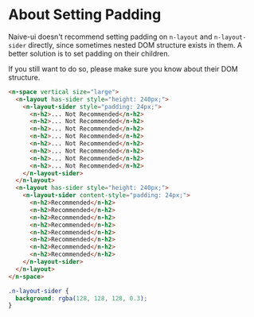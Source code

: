 # About Setting Padding

Naive-ui doesn't recommend setting padding on `n-layout` and `n-layout-sider` directly, since sometimes nested DOM structure exists in them. A better solution is to set padding on their children.

If you still want to do so, please make sure you know about their DOM structure.

```html
<n-space vertical size="large">
  <n-layout has-sider style="height: 240px;">
    <n-layout-sider style="padding: 24px;">
      <n-h2>... Not Recommended</n-h2>
      <n-h2>... Not Recommended</n-h2>
      <n-h2>... Not Recommended</n-h2>
      <n-h2>... Not Recommended</n-h2>
      <n-h2>... Not Recommended</n-h2>
      <n-h2>... Not Recommended</n-h2>
      <n-h2>... Not Recommended</n-h2>
      <n-h2>... Not Recommended</n-h2>
    </n-layout-sider>
  </n-layout>
  <n-layout has-sider style="height: 240px;">
    <n-layout-sider content-style="padding: 24px;">
      <n-h2>Recommended</n-h2>
      <n-h2>Recommended</n-h2>
      <n-h2>Recommended</n-h2>
      <n-h2>Recommended</n-h2>
      <n-h2>Recommended</n-h2>
      <n-h2>Recommended</n-h2>
      <n-h2>Recommended</n-h2>
      <n-h2>Recommended</n-h2>
    </n-layout-sider>
  </n-layout>
</n-space>
```

```css
.n-layout-sider {
  background: rgba(128, 128, 128, 0.3);
}
```
